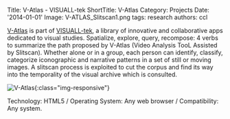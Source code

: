 Title: V-Atlas - VISUALL-tek
ShortTitle: V-Atlas
Category: Projects
Date: '2014-01-01'
Image: V-ATLAS_Slitscan1.png
tags: research
authors: ccl

[V-Atlas](http://www.visuall-tek.org/en/v-atlas/) is part of [VISUALL-tek](http://www.visuall-tek.org/en/), a library of innovative and collaborative apps dedicated to visual studies.
Spatialize, explore, query, recompose: 4 verbs to summarize the path proposed by V-Atlas (Video Analysis TooL Assisted by Slitscan). Whether alone or in a group, each person can identify, classify, categorize iconographic and narrative patterns in a set of still or moving images.
A slitscan process is exploited to cut the corpus and find its way into the temporality of the visual archive which is consulted.
<!--<p style="text-align:center">-->
![V-Atlas](https://scv.hypotheses.org/files/2015/07/Atlas1-1038x576.jpg){:class="img-responsive"}
<!--</p>-->

Technology: HTML5 / Operating System: Any web browser / Compatibility: Any system.

